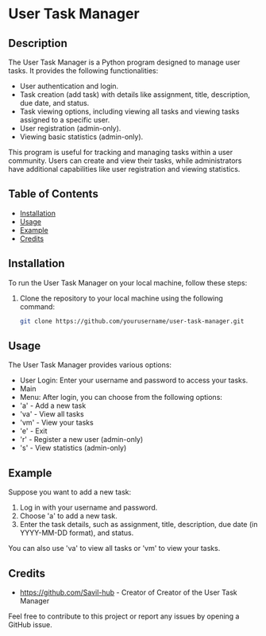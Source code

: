 # User Task Manager

## Description

The User Task Manager is a Python program designed to manage user tasks. It provides the following functionalities:

- User authentication and login.
- Task creation (add task) with details like assignment, title, description, due date, and status.
- Task viewing options, including viewing all tasks and viewing tasks assigned to a specific user.
- User registration (admin-only).
- Viewing basic statistics (admin-only).

This program is useful for tracking and managing tasks within a user community. Users can create and view their tasks, while administrators have additional capabilities like user registration and viewing statistics.

## Table of Contents

- [Installation](#installation)
- [Usage](#usage)
- [Example](#example)
- [Credits](#credits)

## Installation

To run the User Task Manager on your local machine, follow these steps:

1. Clone the repository to your local machine using the following command:

   ```bash
   git clone https://github.com/yourusername/user-task-manager.git

## Usage

The User Task Manager provides various options:

- User Login: Enter your username and password to access your tasks.
- Main
-  Menu: After login, you can choose from the following options:
  - 'a' - Add a new task
  - 'va' - View all tasks
  - 'vm' - View your tasks
  - 'e' - Exit
  - 'r' - Register a new user (admin-only)
  - 's' - View statistics (admin-only)

## Example

Suppose you want to add a new task:

1. Log in with your username and password.
2. Choose 'a' to add a new task.
3. Enter the task details, such as assignment, title, description, due date (in YYYY-MM-DD format), and status.

You can also use 'va' to view all tasks or 'vm' to view your tasks.

## Credits

- https://github.com/Savil-hub - Creator of Creator of the User Task Manager
  
Feel free to contribute to this project or report any issues by opening a GitHub issue.
